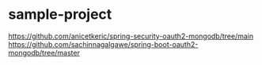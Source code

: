 # sample-project
https://github.com/anicetkeric/spring-security-oauth2-mongodb/tree/main
<br>
https://github.com/sachinnagalgawe/spring-boot-oauth2-mongodb/tree/master
